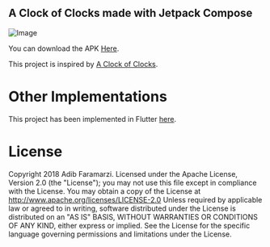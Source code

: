 
A Clock of Clocks made with Jetpack Compose
--------------------------------------------------------
![Image](https://raw.githubusercontent.com/adibfara/clock-of-clocks/main/static/preview.gif)

You can download the APK [Here](https://raw.githubusercontent.com/adibfara/clock-of-clocks/main/static/app.apk).

This project is inspired by [A Clock of Clocks](https://raw.githubusercontent.com/adibfara/clock-of-clocks/main/static/clock-of-clocks.mp4).

Other Implementations
=======
This project has been implemented in Flutter [here](https://github.com/HoseinHaqiqian/clock_of_clocks).

License
=======

 Copyright 2018 Adib Faramarzi.
 Licensed under the Apache License, Version 2.0 (the "License"); you may not use this file except in compliance with the License. You may obtain a copy of the License at
 http://www.apache.org/licenses/LICENSE-2.0
 Unless required by applicable law or agreed to in writing, software distributed under the License is distributed on an "AS IS" BASIS, WITHOUT WARRANTIES OR CONDITIONS OF ANY KIND, either express or implied. See the License for the specific language governing permissions and limitations under the License.
